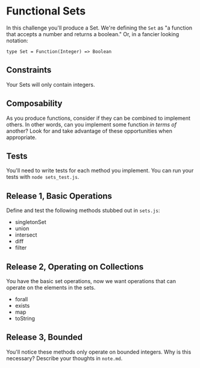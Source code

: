 # Functional Sets

In this challenge you'll produce a Set. We're defining the `Set` as "a function that accepts a number and returns a boolean." Or, in a fancier looking notation:

```
type Set = Function(Integer) => Boolean
```

## Constraints
Your Sets will only contain integers.

## Composability
As you produce functions, consider if they can be combined to implement others. In other words, can you implement some function _in terms of_ another? Look for and take advantage of these opportunities when appropriate.

## Tests
You'll need to write tests for each method you implement. You can run your tests with `node sets_test.js`.

## Release 1, Basic Operations
Define and test the following methods stubbed out in `sets.js`:
 - singletonSet
 - union
 - intersect
 - diff
 - filter

## Release 2, Operating on Collections
You have the basic set operations, now we want operations that can operate on the elements in the sets.
 - forall
 - exists
 - map
 - toString

## Release 3, Bounded
You'll notice these methods only operate on bounded integers. Why is this necessary? Describe your thoughts in `note.md`.
